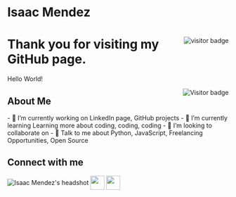 <h1>Isaac Mendez</h1>
<div>
  <img src="https://visitor-badge.glitch.me/badge?page_id=IsaacMendez-work.IsaacMendez-work" alt="visitor badge" style="float: right;" />
  <h1 style="position: relative;">Thank you for visiting my GitHub page.</h1>
</div>


<p>Hello World!</p><img src="https://visitor-badge.glitch.me/badge?page_id=IsaacMendez-work.IsaacMendez-work" alt="Visitor badge" align="right" style="margin: 0px 0px 0px 10px;" />
<!--
<h2> Here are live GitHub stats: </h2>
<img align="left" src="https://github-readme-stats.vercel.app/api?username=IsaacMendez-work&count_private=true&show_icons=true&theme=vue" />
<img align="center" src="https://github-readme-stats.vercel.app/api/top-langs/?username=IsaacMendez-work&theme=vue" />
-->
<h2> About Me </h2>
	- 🔭 I’m currently working on LinkedIn page, GitHub projects
	- 🌱 I’m currently learning Learning more about coding, coding, coding 
	- 👯 I’m looking to collaborate on  
	- 💬 Talk to me about Python, JavaScript, Freelancing Opportunities, Open Source 
<!--
<h2> Skills </h2>
<a href= https://github.com/IsaacMendez-work?tab=repositories&q=&type=&language=javascript&sort= > <img width ='32px' src ='https://raw.githubusercontent.com/rahulbanerjee26/githubAboutMeGenerator/main/icons/javascript.svg'> </a>
<a href= https://github.com/IsaacMendez-work?tab=repositories&q=&type=&language=sqlite&sort= > <img width ='32px' src ='https://raw.githubusercontent.com/rahulbanerjee26/githubAboutMeGenerator/main/icons/sqlite.svg'> </a>
<a href= https://github.com/IsaacMendez-work?tab=repositories&q=&type=&language=angularjs&sort= > <img width ='32px' src ='https://raw.githubusercontent.com/rahulbanerjee26/githubAboutMeGenerator/main/icons/angularjs.svg'> </a>
<a href= https://github.com/IsaacMendez-work?tab=repositories&q=&type=&language=html&sort= > <img width ='32px' src ='https://raw.githubusercontent.com/rahulbanerjee26/githubAboutMeGenerator/main/icons/html.svg'> </a>
-->
<h2> Connect with me </h2>
<img src="https://media-exp1.licdn.com/dms/image/C4E03AQF4mDYydCqYxw/profile-displayphoto-shrink_400_400/0/1620154078278?e=1625702400&v=beta&t=mOaW7jUTJ0jfkTVPpnUOMsJs4nCuDxFmQrdhEWZzSyM" align="center" alt="Isaac Mendez's headshot" />
<a href = 'https://www.linkedin.com/in/workisaacmendez'> <img width = '32px' align= 'center' src="https://raw.githubusercontent.com/rahulbanerjee26/githubAboutMeGenerator/main/icons/linked-in-alt.svg"/></a> 
<a href = 'https://www.github.com/IsaacMendez-work'> <img width = '32px' align= 'center' src="https://raw.githubusercontent.com/rahulbanerjee26/githubAboutMeGenerator/main/icons/github.svg"/></a> 
